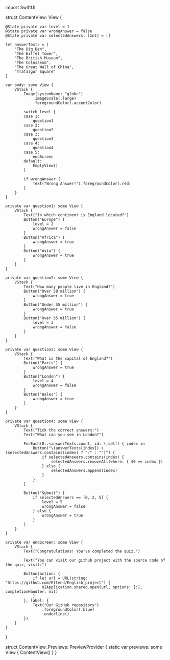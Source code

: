 import SwiftUI

struct ContentView: View {
    
    @State private var level = 1
    @State private var wrongAnswer = false
    @State private var selectedAnswers: [Int] = []
    
    let answerTexts = [
        "The Big Ben",
        "The Eiffel Tower",
        "The British Museum",
        "The Colosseum",
        "The Great Wall of China",
        "Trafalgar Square"
    ]
    
    var body: some View {
        VStack {
            Image(systemName: "globe")
                .imageScale(.large)
                .foregroundColor(.accentColor)
            
            switch level {
            case 1:
                question1
            case 2:
                question2
            case 3:
                question3
            case 4:
                question4
            case 5:
                endScreen
            default:
                EmptyView()
            }
            
            if wrongAnswer {
                Text("Wrong Answer!").foregroundColor(.red)
            }
        }
    }
    
    private var question1: some View {
        VStack {
            Text("In which continent is England located?")
            Button("Europe") {
                level = 2
                wrongAnswer = false
            }
            Button("Africa") {
                wrongAnswer = true
            }
            Button("Asia") {
                wrongAnswer = true
            }
        }
    }
    
    private var question2: some View {
        VStack {
            Text("How many people live in England?")
            Button("Over 58 million") {
                wrongAnswer = true
            }
            Button("Under 55 million") {
                wrongAnswer = true
            }
            Button("Over 55 million") {
                level = 3
                wrongAnswer = false
            }
        }
    }
    
    private var question3: some View {
        VStack {
            Text("What is the capital of England?")
            Button("Paris") {
                wrongAnswer = true
            }
            Button("London") {
                level = 4
                wrongAnswer = false
            }
            Button("Wales") {
                wrongAnswer = true
            }
        }
    }
    
    private var question4: some View {
        VStack {
            Text("Tick the correct answers:")
            Text("What can you see in London?")
            
            ForEach(0..<answerTexts.count, id: \.self) { index in
                Button("\(answerTexts[index]) \(selectedAnswers.contains(index) ? "✓" : "")") {
                    if selectedAnswers.contains(index) {
                        selectedAnswers.removeAll(where: { $0 == index })
                    } else {
                        selectedAnswers.append(index)
                    }
                }
            }
            
            Button("Submit") {
                if selectedAnswers == [0, 2, 5] {
                    level = 5
                    wrongAnswer = false
                } else {
                    wrongAnswer = true
                }
            }
        }
    }
    
    private var endScreen: some View {
        VStack {
            Text("Congratulations! You've completed the quiz.")
            
            Text("You can visit our github project with the source code of the quiz, visit:")
            
            Button(action: {
                if let url = URL(string: "https://github.com/Eltend/English_project") {
                    UIApplication.shared.open(url, options: [:], completionHandler: nil)
                }
            }, label: {
                Text("Our GitHub repository")
                    .foregroundColor(.blue)
                    .underline()
            })
        }
    }
}

struct ContentView_Previews: PreviewProvider {
    static var previews: some View {
        ContentView()
    }
}
